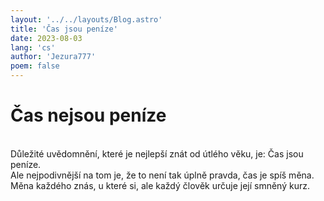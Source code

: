 ```yaml
---
layout: '../../layouts/Blog.astro'
title: 'Čas jsou peníze'
date: 2023-08-03
lang: 'cs'
author: 'Jezura777'
poem: false
---
```


# Čas nejsou peníze<br/>
<br/>Důležité uvědomnění, které je nejlepší znát od útlého věku, je:  Čas jsou peníze. <br/>
Ale nejpodivnější na tom je, že to není tak úplně pravda, čas je spíš měna. Měna každého znás, u které si, ale každý člověk určuje její smněný kurz.